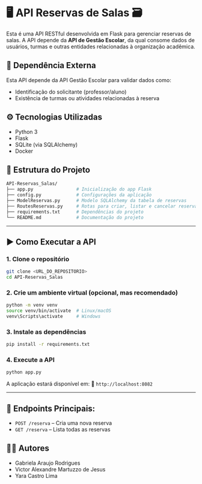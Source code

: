 # 🖥️ API Reservas de Salas 🗃️

Esta é uma API RESTful desenvolvida em Flask para gerenciar reservas de salas. A API depende da **API de Gestão Escolar**, da qual consome dados de usuários, turmas e outras entidades relacionadas à organização acadêmica.

## 🔗 Dependência Externa

Esta API depende da API Gestão Escolar para validar dados como:

- Identificação do solicitante (professor/aluno)
- Existência de turmas ou atividades relacionadas à reserva

## ⚙️ Tecnologias Utilizadas

- Python 3
- Flask
- SQLite (via SQLAlchemy)
- Docker

## 📁 Estrutura do Projeto

```bash
API-Reservas_Salas/
├── app.py                # Inicialização do app Flask
├── config.py             # Configurações da aplicação
├── ModelReservas.py      # Modelo SQLAlchemy da tabela de reservas
├── RoutesReservas.py     # Rotas para criar, listar e cancelar reservas
├── requirements.txt      # Dependências do projeto
└── README.md             # Documentação do projeto
```

---

## ▶️ Como Executar a API

### 1. Clone o repositório

```bash
git clone <URL_DO_REPOSITORIO>
cd API-Reservas_Salas
```

### 2. Crie um ambiente virtual (opcional, mas recomendado)

```bash
python -m venv venv
source venv/bin/activate  # Linux/macOS
venv\Scripts\activate     # Windows
```

### 3. Instale as dependências

```bash
pip install -r requirements.txt
```

### 4. Execute a API

```bash
python app.py
```

A aplicação estará disponível em:
📍 `http://localhost:8082`

---

## 📌 Endpoints Principais:
- `POST /reserva` – Cria uma nova reserva
- `GET /reserva` – Lista todas as reservas

## 🧑‍💻 Autores

- Gabriela Araujo Rodrigues
- Victor Alexandre Martuzzo de Jesus
- Yara Castro Lima